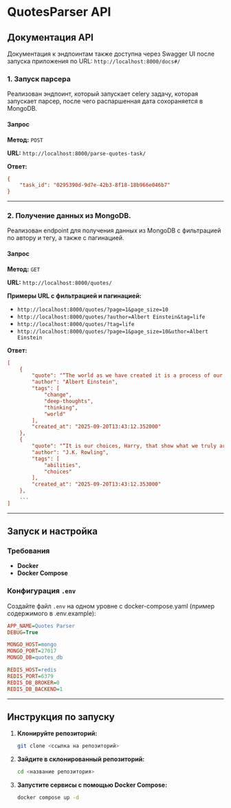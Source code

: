 # QuotesParser API

## Документация API

Документация к эндпоинтам также доступна через Swagger UI после запуска приложения по URL: `http://localhost:8000/docs#/`

### 1. Запуск парсера

Реализован эндпоинт, который запускает celery задачу, которая запускает парсер, после чего распаршенная дата сохораняется в MongoDB.

#### Запрос

**Метод:** `POST`

**URL:** `http://localhost:8000/parse-quotes-task/`

**Ответ:**

```ini
{
    "task_id": "0295390d-9d7e-42b3-8f18-18b966e046b7"
}
```

---

### 2. Получение данных из MongoDB.

Реализован endpoint для получения данных из MongoDB с фильтрацией по автору и тегу, а также с пагинацией.

#### Запрос

**Метод:** `GET`

**URL:** `http://localhost:8000/quotes/`

**Примеры URL c фильтрацией и пагинацией:**

- `http://localhost:8000/quotes/?page=1&page_size=10`
- `http://localhost:8000/quotes/?author=Albert Einstein&tag=life`
- `http://localhost:8000/quotes/?tag=life`
- `http://localhost:8000/quotes/?page=1&page_size=10&uthor=Albert Einstein`

**Ответ:**

```ini
[
    {
        "quote": "“The world as we have created it is a process of our thinking. It cannot be changed without changing our thinking.”",
        "author": "Albert Einstein",
        "tags": [
            "change",
            "deep-thoughts",
            "thinking",
            "world"
        ],
        "created_at": "2025-09-20T13:43:12.352000"
    },
    {
        "quote": "“It is our choices, Harry, that show what we truly are, far more than our abilities.”",
        "author": "J.K. Rowling",
        "tags": [
            "abilities",
            "choices"
        ],
        "created_at": "2025-09-20T13:43:12.353000"
    },
    ...
]
```

---

## Запуск и настройка

### Требования

- **Docker**
- **Docker Compose**

### Конфигурация `.env`

Создайте файл `.env` на одном уровне с docker-compose.yaml (пример содержимого в .env.example):

```ini
APP_NAME=Quotes Parser
DEBUG=True

MONGO_HOST=mongo
MONGO_PORT=27017
MONGO_DB=quotes_db

REDIS_HOST=redis
REDIS_PORT=6379
REDIS_DB_BROKER=0
REDIS_DB_BACKEND=1
```

---

## Инструкция по запуску

1. **Клонируйте репозиторий:**

   ```sh
   git clone <ссылка на репозиторий>
   ```

2. **Зайдите в склонированный репозиторий:**

   ```sh
   cd <название репозитория>
   ```

3. **Запустите сервисы с помощью Docker Compose:**

   ```sh
   docker compose up -d
   ```
